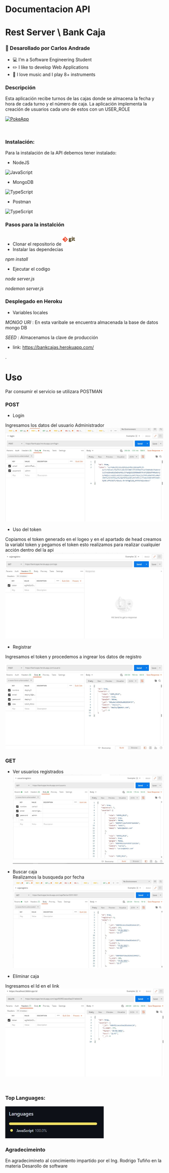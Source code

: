 # Documentacion API
#  Rest Server \ Bank Caja

### 👋 Desarollado por Carlos Andrade

- 💻 I’m a Software Engineering Student
- ✏️ I like to develop Web Applications
- 🎹 I love music and I play 8+ instruments


### Descripción
Esta  aplicación recibe turnos de las cajas donde se almacena la fecha  y  hora de cada turno y el número de caja.
La  aplicación implementa  la creación de usuarios cada uno de estos con un USER_ROLE


<a href="https://rodrigo.onrender.com/" target="_blank"><img  alt="PokeApp" height="40px" src="https://raw.githubusercontent.com/8rb/Portfolio/master/public/images/Rodrigo%20Favicon.ico" /></a>

<br/>

### Instalación:
Para la instalación de la API debemos tener  instalado:
- NodeJS
 
<img alt="JavaScript" height="40px" src="https://upload.wikimedia.org/wikipedia/commons/9/99/Unofficial_JavaScript_logo_2.svg" />

- MongoDB

<img alt="TypeScript" height="60px" src="https://victorroblesweb.es/wp-content/uploads/2016/11/mongodb.png" />

- Postman

<img alt="TypeScript" height="40px" src="https://miro.medium.com/max/3416/1*Txf8ugHH_MlHPM8JU6hT5w.jpeg" />


### Pasos para la instalción
- Clonar el repositorio de <img alt="Git" height="40px" src="https://raw.githubusercontent.com/github/explore/80688e429a7d4ef2fca1e82350fe8e3517d3494d/topics/git/git.png" />
- Instalar las dependecias

_npm install_
- Ejecutar el codigo

_node server.js_

_nodemon server.js_

### Desplegado en Heroku
- Variables locales

_MONGO URI_ : En esta varibale se encuentra almacenada la base de datos mongo DB 

_SEED_ : Almacenamos la clave de producción
- link:  https://bankcajas.herokuapp.com/


.
# Uso

Par consumir el servicio se  utilizara POSTMAN


### POST
- Login

Ingresamos los datos del  usuario Administrador
![ScreenshotPOST](assets/post_login.JPG)

- Uso del token

Copiamos el token generado en el logeo y en el apartado de head creamos la variabl token y pegamos el token esto realizamos para realizar cualquier acción dentro del la api
![ScreenshotPOST](assets/get_registro.JPG)
-  Registrar

Ingresamos el token y procedemos a ingrear los datos de registro

![ScreenshotPOST](assets/ver_usuarios.JPG)

### GET
- Ver usuarios registrados
![ScreenshotPOST](assets/post_registro.JPG)


- Buscar caja  
Realizamos la busqueda por fecha
![ScreenshotPOST](assets/get_cajaecha.JPG)
- Eliminar caja

Ingresamos el Id en el link
![ScreenshotPOST](assets/delet_delet.JPG)



<br/>

### Top Languages:

![ScreenshotPOST](assets/lenguaje.JPG)


### Agradecimeinto

En agradecimineto al concimiento  impartido por el  Ing. Rodrigo Tufiño en la materia Desarollo de software 
